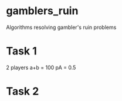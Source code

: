 # gamblers_ruin
Algorithms resolving gambler's ruin problems
# Task 1
2 players
a+b = 100
pA = 0.5
# Task 2
